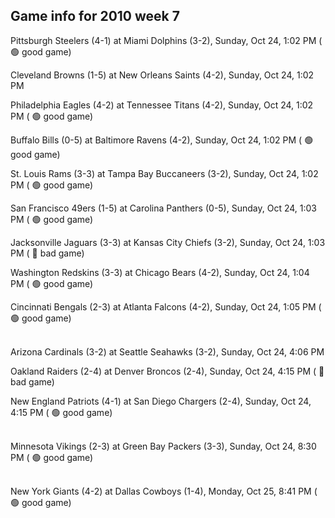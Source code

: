 ## Game info for 2010 week 7
Pittsburgh Steelers (4-1) at Miami Dolphins (3-2), Sunday, Oct 24, 1:02 PM (	:green_circle: good game)

Cleveland Browns (1-5) at New Orleans Saints (4-2), Sunday, Oct 24, 1:02 PM

Philadelphia Eagles (4-2) at Tennessee Titans (4-2), Sunday, Oct 24, 1:02 PM (	:green_circle: good game)

Buffalo Bills (0-5) at Baltimore Ravens (4-2), Sunday, Oct 24, 1:02 PM (	:green_circle: good game)

St. Louis Rams (3-3) at Tampa Bay Buccaneers (3-2), Sunday, Oct 24, 1:02 PM (	:green_circle: good game)

San Francisco 49ers (1-5) at Carolina Panthers (0-5), Sunday, Oct 24, 1:03 PM (	:green_circle: good game)

Jacksonville Jaguars (3-3) at Kansas City Chiefs (3-2), Sunday, Oct 24, 1:03 PM (	:red_circle: bad game)

Washington Redskins (3-3) at Chicago Bears (4-2), Sunday, Oct 24, 1:04 PM (	:green_circle: good game)

Cincinnati Bengals (2-3) at Atlanta Falcons (4-2), Sunday, Oct 24, 1:05 PM (	:green_circle: good game)

<br/>Arizona Cardinals (3-2) at Seattle Seahawks (3-2), Sunday, Oct 24, 4:06 PM

Oakland Raiders (2-4) at Denver Broncos (2-4), Sunday, Oct 24, 4:15 PM (	:red_circle: bad game)

New England Patriots (4-1) at San Diego Chargers (2-4), Sunday, Oct 24, 4:15 PM (	:green_circle: good game)

<br/>Minnesota Vikings (2-3) at Green Bay Packers (3-3), Sunday, Oct 24, 8:30 PM (	:green_circle: good game)

<br/>New York Giants (4-2) at Dallas Cowboys (1-4), Monday, Oct 25, 8:41 PM (	:green_circle: good game)

